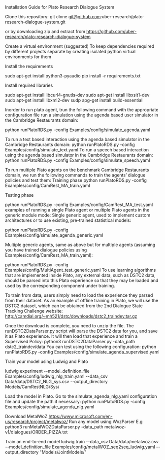 	 	 	
Installation Guide for Plato Research Dialogue System

Clone this repository:
git clone git@github.com:uber-research/plato-research-dialogue-system.git

or by downloading zip and extract from https://github.com/uber-research/plato-research-dialogue-system


Create a virtual environment (suggested)
 To keep dependencies required by different projects separate by creating isolated python virtual environments for them

Install the requirements

sudo apt-get install python3-pyaudio
pip install -r requirements.txt

Install required libraries

sudo apt-get install libcurl4-gnutls-dev
sudo apt-get install libxslt1-dev
sudo apt-get install libxml2-dev
sudp apg-get install build-essential

Inorder to run plato agent, trun the following command with the appropriate configuration file run a simulation using the agenda based user simulator in the Cambridge Restaurants domain:

python runPlatoRDS.py -config Examples/config/simulate_agenda.yaml

To run a text based interaction using the agenda based simulator in the Cambridge Restaurants domain:
python runPlatoRDS.py -config Examples/config/simulate_text.yaml
To run a speech based interaction using the agenda based simulator in the Cambridge Restaurants domain:
python runPlatoRDS.py -config Examples/config/simulate_speech.yaml


To run multiple Plato agents on the benchmark Cambridge Restaurants domain, we run the following commands to train the agents’ dialogue policies and test them:
Training phase
python runPlatoRDS.py -config Examples/config/CamRest_MA_train.yaml
 
Testing phase

python runPlatoRDS.py -config Examples/config/CamRest_MA_test.yaml
examples of running a single Plato agent or multiple Plato agents in the generic module mode:
Single generic agent, used to implement custom architectures or to use existing, pre-trained statistical models:

python runPlatoRDS.py -config Examples/config/simulate_agenda_generic.yaml

Multiple generic agents, same as above but for multiple agents (assuming you have trained dialogue policies using Examples/config/CamRest_MA_train.yaml):

python runPlatoRDS.py -config Examples/config/MultiAgent_test_generic.yaml
To use learning algorithms that are implemented inside Plato, any external data, such as DSTC2 data, should be parsed into this Plato experience so that they may be loaded and used by the corresponding component under training.

To train from data, users simply need to load the experience they parsed from their dataset. As an example of offline training in Plato, we will use the DSTC2 dataset, which can be obtained from the 2nd Dialogue State Tracking Challenge website:
http://camdial.org/~mh521/dstc/downloads/dstc2_traindev.tar.gz

Once the download is complete, you need to unzip the file.
The runDSTC2DataParser.py script will parse the DSTC2 data for you, and save it as Plato experience. It will then load that experience and train a Supervised Policy:
python3 runDSTC2DataParser.py -data_path dstc2_traindev/data
You can test using the following configuration:
python runPlatoRDS.py -config Examples/config/simulate_agenda_supervised.yaml


Train your model using Ludwig and Plato

ludwig experiment --model_definition_file Examples/config/ludwig_nlg_train.yaml  --data_csv Data/data/DSTC2_NLG_sys.csv --output_directory Models/CamRestNLG/Sys/
	  
      
Load the model in Plato. Go to the simulate_agenda_nlg.yaml configuration file and update the path if necessary:
python runPlatoRDS.py -config Examples/config/simulate_agenda_nlg.yaml

Download MetalWoZ 
https://www.microsoft.com/en-us/research/project/metalwoz/
Run any model using WozParser
E.g
python3 runMetalWOZDataParser.py -data_path metalwoz-v1/dialogues/ORDER_PIZZA.txt

Train an end-to-end model
ludwig train 
       --data_csv Data/data/metalwoz.csv 
       --model_definition_file Examples/config/metalWOZ_seq2seq_ludwig.yaml
       --output_directory "Models/JointModels/"







